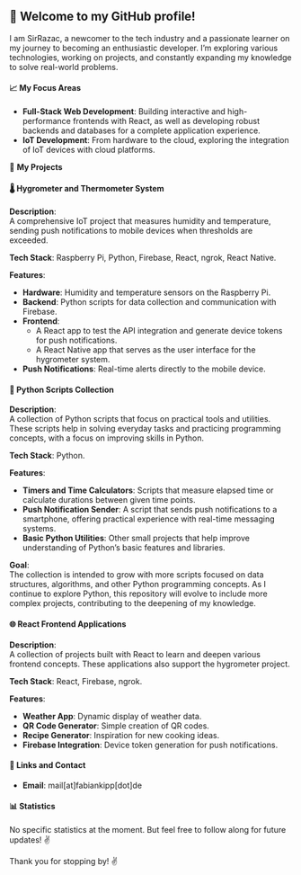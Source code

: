 ## 👋 **Welcome to my GitHub profile!**

I am SirRazac, a newcomer to the tech industry and a passionate learner on my journey to becoming an enthusiastic developer. I’m exploring various technologies, working on projects, and constantly expanding my knowledge to solve real-world problems.

#### 📈 **My Focus Areas**

- **Full-Stack Web Development**: Building interactive and high-performance frontends with React, as well as developing robust backends and databases for a complete application experience.
- **IoT Development**: From hardware to the cloud, exploring the integration of IoT devices with cloud platforms.

📁 **My Projects**

#### 🌡️ **Hygrometer and Thermometer System**

**Description**:  
A comprehensive IoT project that measures humidity and temperature, sending push notifications to mobile devices when thresholds are exceeded.

**Tech Stack**: Raspberry Pi, Python, Firebase, React, ngrok, React Native.

**Features**:  
- **Hardware**: Humidity and temperature sensors on the Raspberry Pi.  
- **Backend**: Python scripts for data collection and communication with Firebase.  
- **Frontend**:
   - A React app to test the API integration and generate device tokens for push notifications.
   - A React Native app that serves as the user interface for the hygrometer system.
- **Push Notifications**: Real-time alerts directly to the mobile device.

#### 🔄 **Python Scripts Collection**

**Description**:  
A collection of Python scripts that focus on practical tools and utilities. These scripts help in solving everyday tasks and practicing programming concepts, with a focus on improving skills in Python.

**Tech Stack**: Python.

**Features**:  
- **Timers and Time Calculators**: Scripts that measure elapsed time or calculate durations between given time points.
- **Push Notification Sender**: A script that sends push notifications to a smartphone, offering practical experience with real-time messaging systems.
- **Basic Python Utilities**: Other small projects that help improve understanding of Python’s basic features and libraries.

**Goal**:  
The collection is intended to grow with more scripts focused on data structures, algorithms, and other Python programming concepts. As I continue to explore Python, this repository will evolve to include more complex projects, contributing to the deepening of my knowledge.

#### 🌐 **React Frontend Applications**

**Description**:  
A collection of projects built with React to learn and deepen various frontend concepts. These applications also support the hygrometer project.

**Tech Stack**: React, Firebase, ngrok.

**Features**:  
- **Weather App**: Dynamic display of weather data.  
- **QR Code Generator**: Simple creation of QR codes.  
- **Recipe Generator**: Inspiration for new cooking ideas.  
- **Firebase Integration**: Device token generation for push notifications.

#### 🔗 **Links and Contact**

- **Email**: mail[at]fabiankipp[dot]de

#### 📊 **Statistics**

No specific statistics at the moment. But feel free to follow along for future updates! ✌️

Thank you for stopping by! ✌️
